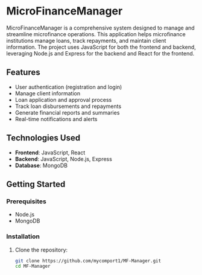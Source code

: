 # MicroFinanceManager

MicroFinanceManager is a comprehensive system designed to manage and streamline microfinance operations. This application helps microfinance institutions manage loans, track repayments, and maintain client information. The project uses JavaScript for both the frontend and backend, leveraging Node.js and Express for the backend and React for the frontend.

## Features

- User authentication (registration and login)
- Manage client information
- Loan application and approval process
- Track loan disbursements and repayments
- Generate financial reports and summaries
- Real-time notifications and alerts

## Technologies Used

- **Frontend**: JavaScript, React
- **Backend**: JavaScript, Node.js, Express
- **Database**: MongoDB

## Getting Started

### Prerequisites

- Node.js
- MongoDB

### Installation

1. Clone the repository:

   ```sh
   git clone https://github.com/mycomport1/MF-Manager.git
   cd MF-Manager
